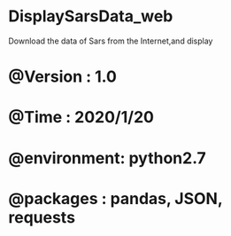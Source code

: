 # DisplaySarsData_web
   Download the data of Sars from the Internet,and display
# @Version    : 1.0
# @Time       : 2020/1/20
# @environment: python2.7
# @packages   : pandas, JSON, requests
